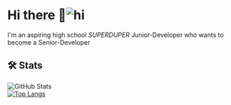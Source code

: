# Hi there 👋![hi](https://user-images.githubusercontent.com/89503906/157694285-0116473f-4949-4c63-8c1c-754e0ba05966.gif)

I'm an aspiring high school *SUPERDUPER* Junior-Developer who wants to become a Senior-Developer
<!--👶 I'm a high school *SUPERDUPER* Junior-Developer 👶 who wants to become a Seinior-Developer-->
<!--
**wodnjse/wodnjse** is a ✨ _special_ ✨ repository because its `README.md` (this file) appears on your GitHub profile.

Here are some ideas to get you started:

- 🔭 I’m currently working on ...
- 🌱 I’m currently learning ...
- 👯 I’m looking to collaborate on ...
- 🤔 I’m looking for help with ...
- 💬 Ask me about ...
- 📫 How to reach me: ...
- 😄 Pronouns: ...
- ⚡ Fun fact: ...
-->
## 🛠 Stats
![GitHub Stats](https://github-readme-stats.vercel.app/api?username=wodnjse&theme=codeSTACKr)  
[![Top Langs](https://github-readme-stats.vercel.app/api/top-langs/?username=wodnjse&layout=compact&theme=codeSTACKr)](https://github.com/anuraghazra/github-readme-stats)
